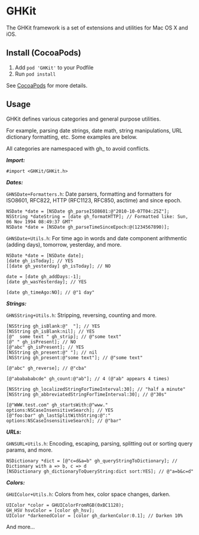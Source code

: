 GHKit
========

The GHKit framework is a set of extensions and utilities for Mac OS X and iOS.

Install (CocoaPods)
-------

1. Add `pod 'GHKit'` to your Podfile
1. Run `pod install`

See [CocoaPods](http://cocoapods.org/) for more details.

Usage
-----

GHKit defines various categories and general purpose utilities.

For example, parsing date strings, date math, string manipulations, URL dictionary formatting, etc. Some examples are below.

All categories are namespaced with gh_ to avoid conflicts.

***Import:***

```objc
#import <GHKit/GHKit.h>
```


***Dates:***

`GHNSDate+Formatters.h`: Date parsers, formatting and formatters for ISO8601, RFC822, HTTP (RFC1123, RFC850, asctime) and since epoch.

```objc
NSDate *date = [NSDate gh_parseISO8601:@"2010-10-07T04:25Z"];
NSString *dateString = [date gh_formatHTTP]; // Formatted like: Sun, 06 Nov 1994 08:49:37 GMT"
NSDate *date = [NSDate gh_parseTimeSinceEpoch:@(1234567890)];
```

`GHNSDate+Utils.h`: For time ago in words and date component arithmentic (adding days), tomorrow, yesterday, and more.

```objc
NSDate *date = [NSDate date];
[date gh_isToday]; // YES
[[date gh_yesterday] gh_isToday]; // NO

date = [date gh_addDays:-1];
[date gh_wasYesterday]; // YES

[date gh_timeAgo:NO]; // @"1 day"
```


***Strings:***

`GHNSString+Utils.h`: Stripping, reversing, counting and more.

```objc
[NSString gh_isBlank:@"  "]; // YES
[NSString gh_isBlank:nil]; // YES
[@"  some text " gh_strip]; // @"some text"
[@" " gh_isPresent]; // NO
[@"abc" gh_isPresent]; // YES
[NSString gh_present:@" "]; // nil
[NSString gh_present:@"some text"]; // @"some text"

[@"abc" gh_reverse]; // @"cba"

[@"ababababcde" gh_count:@"ab"]; // 4 (@"ab" appears 4 times)

[NSString gh_localizedStringForTimeInterval:30]; // "half a minute"
[NSString gh_abbreviatedStringForTimeInterval:30]; // @"30s"

[@"WWW.test.com" gh_startsWith:@"www." options:NSCaseInsensitiveSearch]; // YES
[@"foo:bar" gh_lastSplitWithString:@":" options:NSCaseInsensitiveSearch]; // @"bar"
```

***URLs:***

`GHNSURL+Utils.h`: Encoding, escaping, parsing, splitting out or sorting query params, and more.

```objc
NSDictionary *dict = [@"c=d&a=b" gh_queryStringToDictionary]; // Dictionary with a => b, c => d
[NSDictionary gh_dictionaryToQueryString:dict sort:YES]; // @"a=b&c=d"
```

***Colors:***

`GHUIColor+Utils.h`: Colors from hex, color space changes, darken.

```objc
UIColor *color = GHUIColorFromRGB(0xBC1128);
GH_HSV hsvColor = [color gh_hsv];
UIColor *darkenedColor = [color gh_darkenColor:0.1]; // Darken 10%
```

And more...
